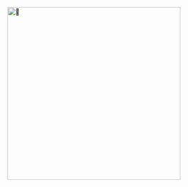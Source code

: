[<img align="left" width="390" alt="🦑" src="https://gist.githubusercontent.com/chhroot/9d3bd0a663bc700919ebb4611d067d9f/raw/github-metrics.svg">](#)
